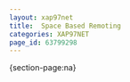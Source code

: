 ```yaml
---
layout: xap97net
title:  Space Based Remoting
categories: XAP97NET
page_id: 63799298
---
```


{section-page:na}